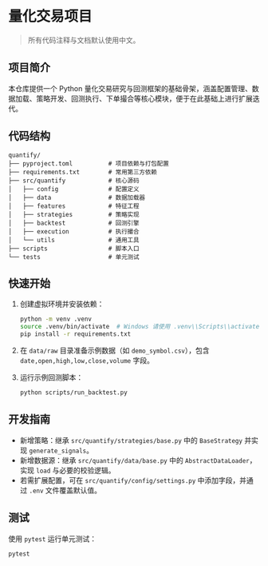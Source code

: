 # 量化交易项目

> 所有代码注释与文档默认使用中文。

## 项目简介

本仓库提供一个 Python 量化交易研究与回测框架的基础骨架，涵盖配置管理、数据加载、策略开发、回测执行、下单撮合等核心模块，便于在此基础上进行扩展迭代。

## 代码结构

```text
quantify/
├── pyproject.toml          # 项目依赖与打包配置
├── requirements.txt        # 常用第三方依赖
├── src/quantify            # 核心源码
│   ├── config              # 配置定义
│   ├── data                # 数据加载器
│   ├── features            # 特征工程
│   ├── strategies          # 策略实现
│   ├── backtest            # 回测引擎
│   ├── execution           # 执行撮合
│   └── utils               # 通用工具
├── scripts                 # 脚本入口
└── tests                   # 单元测试
```

## 快速开始

1. 创建虚拟环境并安装依赖：

   ```bash
   python -m venv .venv
   source .venv/bin/activate  # Windows 请使用 .venv\\Scripts\\activate
   pip install -r requirements.txt
   ```

2. 在 `data/raw` 目录准备示例数据（如 `demo_symbol.csv`），包含 `date,open,high,low,close,volume` 字段。

3. 运行示例回测脚本：

   ```bash
   python scripts/run_backtest.py
   ```

## 开发指南

- 新增策略：继承 `src/quantify/strategies/base.py` 中的 `BaseStrategy` 并实现 `generate_signals`。
- 新增数据源：继承 `src/quantify/data/base.py` 中的 `AbstractDataLoader`，实现 `load` 与必要的校验逻辑。
- 若需扩展配置，可在 `src/quantify/config/settings.py` 中添加字段，并通过 `.env` 文件覆盖默认值。

## 测试

使用 `pytest` 运行单元测试：

```bash
pytest
```
